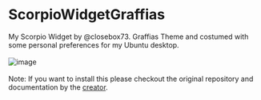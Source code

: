 # ScorpioWidgetGraffias
My Scorpio Widget by @closebox73. Graffias Theme and costumed with some personal preferences for my Ubuntu desktop. <br><br>
![image](https://user-images.githubusercontent.com/40969170/175173383-0d434512-1d86-48be-8f0f-32ac84d8cefb.png)
<br><br>
Note: If you want to install this please checkout the original repository and documentation by the <a href="https://github.com/closebox73/Scorpio">creator</a>. 
